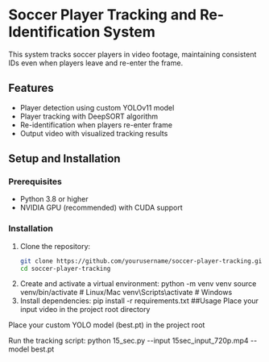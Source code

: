 # Soccer Player Tracking and Re-Identification System

This system tracks soccer players in video footage, maintaining consistent IDs even when players leave and re-enter the frame.

## Features
- Player detection using custom YOLOv11 model
- Player tracking with DeepSORT algorithm
- Re-identification when players re-enter frame
- Output video with visualized tracking results

## Setup and Installation

### Prerequisites
- Python 3.8 or higher
- NVIDIA GPU (recommended) with CUDA support

### Installation
1. Clone the repository:
   ```bash
   git clone https://github.com/yourusername/soccer-player-tracking.git
   cd soccer-player-tracking

2. Create and activate a virtual environment:
    python -m venv venv
    source venv/bin/activate  # Linux/Mac
    venv\Scripts\activate    # Windows
3. Install dependencies:
    pip install -r requirements.txt
##Usage
Place your input video in the project root directory

Place your custom YOLO model (best.pt) in the project root

Run the tracking script:
python 15_sec.py --input 15sec_input_720p.mp4 --model best.pt
